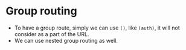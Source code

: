 
# Group routing
- To have a group route, simply we can use `()`, like `(auth)`, it will not consider as a part of the URL.
- We can use nested group routing as well.